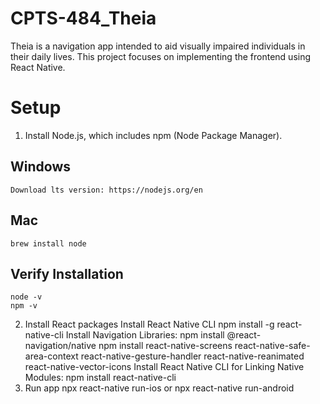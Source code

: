 # CPTS-484_Theia
Theia is a navigation app intended to aid visually impaired individuals in their daily lives. This project focuses on implementing the frontend using React Native.


# Setup
1. Install Node.js, which includes npm (Node Package Manager).
  ## Windows
    Download lts version: https://nodejs.org/en 
  ## Mac
    brew install node
  ## Verify Installation
    node -v
    npm -v
2. Install React packages
  Install React Native CLI
    npm install -g react-native-cli
  Install Navigation Libraries:
    npm install @react-navigation/native
    npm install react-native-screens react-native-safe-area-context react-native-gesture-handler react-native-reanimated react-native-vector-icons
  Install React Native CLI for Linking Native Modules:
    npm install react-native-cli
3. Run app
  npx react-native run-ios
  or
  npx react-native run-android
